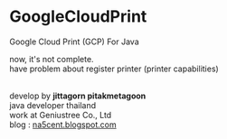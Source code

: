 GoogleCloudPrint
================

Google Cloud Print (GCP) For Java<br/>

now, it's not complete.<br/>
have problem about register printer (printer capabilities)<br/><br/>


develop by <b>jittagorn pitakmetagoon</b><br/>
java developer thailand<br/>
work at Geniustree Co., Ltd<br/>
blog : <a href="http://na5cent.blogspot.com">na5cent.blogspot.com</a><br/>

